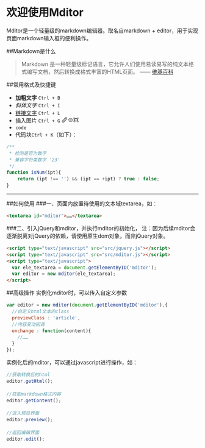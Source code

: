 欢迎使用Mditor
======
Mditor是一个轻量级的markdown编辑器。取名自markdown + editor，用于实现页面markdown输入框的便利操作。

##Markdown是什么
> Markdown 是一种轻量级标记语言，它允许人们使用易读易写的纯文本格式编写文档，然后转换成格式丰富的HTML页面。    —— [维基百科](https://zh.wikipedia.org/wiki/Markdown)


##常用格式及快捷键
- **加粗文字** `Ctrl + B`
- *斜体文字* `Ctrl + I`
- [链接文字](http://bh-lay.com/) `Ctrl + L`
- 插入图片    `Ctrl + G`  ![skin](src/skin.png)
- `code`
- 代码块`Ctrl + K`（如下）：
``` javascript
/**
 * 检测是否为数字
 * 兼容字符类数字 '23'
 */
function isNum(ipt){
	return (ipt !== '') && (ipt == +ipt) ? true : false;
}
```

---------

##如何使用
###一、页面内放置待使用的文本域textarea，如：
```html
<textarea id="mditor">……</textarea>
```
###二、引入jQuery和mditor，并执行mditor的初始化，
 注：因为后续mditor会逐渐脱离对jQuery的依赖，请使用原生dom对象，而非jQuery对象。

```html
<script type="text/javascript" src="src/jquery.js"></script>
<script type="text/javascript" src="src/mditor.js"></script>
<script type="text/javascript">
  var ele_textarea = document.getElementByID('mditor');
  var editor = new mditor(ele_textarea);
</script>
```
##高级操作
实例化mditor时，可以传入自定义参数
```javascript
var editor = new mditor(document.getElementByID('mditor'),{
  //自定义html文本的class
  previewClass : 'article',
  //内容变动回调
  onchange : function(content){
    //……
  }
});
```

实例化后的mditor，可以通过javascript进行操作，如：
```javascript
//获取转换后的html
editor.getHtml();

//获取markdown格式内容
editor.getContent();

//进入预览界面
editor.preview();

//返回编辑界面
editor.edit();
```